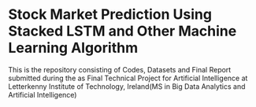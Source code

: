 # Stock Market Prediction Using Stacked LSTM and Other Machine Learning Algorithm

This is the repository consisting of Codes, Datasets and Final Report submitted during the as Final Technical Project for Artificial Intelligence at Letterkenny Institute of Technology, Ireland(MS in Big Data Analytics and Artificial Intelligence)
